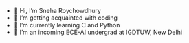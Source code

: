 - 👋 Hi, I’m Sneha Roychowdhury
- 👀 I’m getting acquainted with coding
- 🌱 I’m currently learning C and Python
- 💞️ I’m an incoming ECE-AI undergrad at IGDTUW, New Delhi


<!---
snehaaarc/snehaaarc is a ✨ special ✨ repository because its `README.md` (this file) appears on your GitHub profile.
You can click the Preview link to take a look at your changes.
--->
